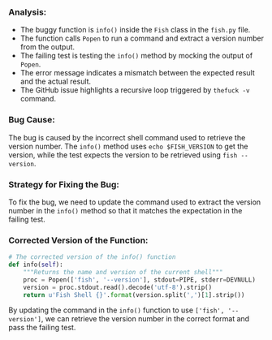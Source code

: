 ### Analysis:
- The buggy function is `info()` inside the `Fish` class in the `fish.py` file.
- The function calls `Popen` to run a command and extract a version number from the output.
- The failing test is testing the `info()` method by mocking the output of `Popen`.
- The error message indicates a mismatch between the expected result and the actual result.
- The GitHub issue highlights a recursive loop triggered by `thefuck -v` command.

### Bug Cause:
The bug is caused by the incorrect shell command used to retrieve the version number. The `info()` method uses `echo $FISH_VERSION` to get the version, while the test expects the version to be retrieved using `fish --version`.

### Strategy for Fixing the Bug:
To fix the bug, we need to update the command used to extract the version number in the `info()` method so that it matches the expectation in the failing test.

### Corrected Version of the Function:
```python
# The corrected version of the info() function
def info(self):
    """Returns the name and version of the current shell"""
    proc = Popen(['fish', '--version'], stdout=PIPE, stderr=DEVNULL)
    version = proc.stdout.read().decode('utf-8').strip()
    return u'Fish Shell {}'.format(version.split(',')[1].strip())
```

By updating the command in the `info()` function to use `['fish', '--version']`, we can retrieve the version number in the correct format and pass the failing test.